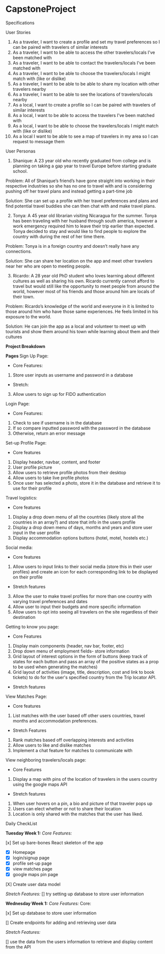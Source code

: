 # CapstoneProject

Specifications

User Stories

1. As a traveler, I want to create a profile and set my travel preferences so I can be paired with travelers of similar interests
2. As a traveler, I want to be able to access the other travelers/locals I’ve been matched with
3. As a traveler, I want to be able to contact the travelers/locals I’ve been matched with
4. As a traveler, I want to be able to choose the travelers/locals I might match with (like or dislike)
5. As a traveler, I want to be able to be able to share my location with other travelers nearby
6. As a traveler, I want to be able to see the locations of travelers/locals nearby
7. As a local, I want to create a profile so I can be paired with travelers of similar interests
8. As a local, I want to be able to access the travelers I’ve been matched with
9. As a local, I want to be able to choose the travelers/locals I might match with (like or dislike)
10. As a local I want to be able to see a map of travelers in my area so I can request to message them

User Personas

1. Shanique: A 23 year old who recently graduated from college and is planning on taking a gap year to travel Europe before starting graduate school.

Problem: All of Shanique’s friend’s have gone straight into working in their respective industries so she has no one to travel with and is considering pushing off her travel plans and instead getting a part-time job

Solution: She can set up a profile with her travel preferences and plans and find potential travel buddies she can then chat with and make travel plans.

2. Tonya: A 45 year old librarian visiting Nicaragua for the summer. Tonya has been traveling with her husband through south america, however a work emergency required him to leave their trip earlier than expected. Tonya decided to stay and would like to find people to explore the country with during the rest of her time there.

Problem: Tonya is in a foreign country and doesn’t really have any connections.

Solution: She can share her location on the app and meet other travelers near her who are open to meeting people.

3. Ricardo: A 28 year old PhD student who loves learning about different cultures as well as sharing his own. Ricardo currently cannot afford to travel but would still like the opportunity to meet people from around the world, however most of his friends and those around him are locals of their town.

Problem: Ricardo’s knowledge of the world and everyone in it is limited to those around him who have those same experiences. He feels limited in his exposure to the world.

Solution: He can join the app as a local and volunteer to meet up with tourists and show them around his town while learning about them and their cultures

<b>Project Breakdown </b>

<b>Pages </b>
Sign Up Page:

- Core Features:

1. Store user inputs as username and password in a database

- Stretch:

3. Allow users to sign up for FIDO authentication

Login Page:

- Core Features:

1. Check to see if username is in the database
2. If so compare inputted password with the password in the database
3. Otherwise, return an error message

Set-up Profile Page:

- Core features

1. Display header, navbar, content, and footer
2. User profile picture
3. Allow users to retrieve profile photos from their desktop
4. Allow users to take live profile photos
5. Once user has selected a photo, store it in the database and retrieve it to use for their profile

Travel logistics:

- Core features

1. Display a drop down menu of all the countries (likely store all the countries in an array?) and store that info in the users profile
2. Display a drop down menu of days, months and years and store user input in the user profile
3. Display accommodation options buttons (hotel, motel, hostels etc.)

Social media:

- Core features

1. Allow users to input links to their social media (store this in their user profiles) and create an icon for each corresponding link to be displayed on their profile

- Stretch features

3. Allow the user to make travel profiles for more than one country with varying travel preferences and dates
4. Allow user to input their budgets and more specific information
5. Allow users to opt into seeing all travelers on the site regardless of their destination

Getting to know you page:

- Core Features

1. Display main components (header, nav bar, footer, etc)
2. Drop down menu of employment fields- store information
3. Grid layout of interest options in the form of buttons (keep track of states for each button and pass an array of the positive states as a prop to be used when generating the matches)
4. Grid layout of activities (image, title, description, cost and link to book tickets) to do for the user's specified country from the Trip locator API.

- Stretch features

View Matches Page:

- Core features

1. List matches with the user based off other users countries, travel months and accommodation preferences.

- Stretch Features

1. Rank matches based off overlapping interests and activities
2. Allow users to like and dislike matches
3. Implement a chat feature for matches to communicate with

View neighboring travelers/locals page:

- Core Features

1. Display a map with pins of the location of travelers in the users country using the google maps API

- Stretch features

1. When user hovers on a pin, a bio and picture of that traveler pops up
2. Users can elect whether or not to share their location
3. Location is only shared with the matches that the user has liked.

Daily CheckList

<b> Tuesday Week 1:</b>
<i> Core Features:</i>

[x] Set up bare-bones React skeleton of the app

- [x] Homepage
- [x] login/signup page
- [x] profile set-up page
- [x] view matches page
- [x] google maps pin page

[X] Create user data model

<i> Stretch Features:</i>
[] try setting up database to store user information

<b> Wednesday Week 1:</b>
<i> Core Features:</i>
Core:

[x] Set up database to store user information

[] Create endpoints for adding and retrieving user data

<i> Stretch Features:</i>

[] use the data from the users information to retrieve and display content from the API
